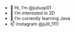 - 👋 Hi, I’m @juliusp01
- 👀 I’m interested in 2D
- 🌱 I’m currently learning Java
- 📫 Instagram @julll_1111

<!---
juliusp01/juliusp01 is a ✨ special ✨ repository because its `README.md` (this file) appears on your GitHub profile.
You can click the Preview link to take a look at your changes.
--->
